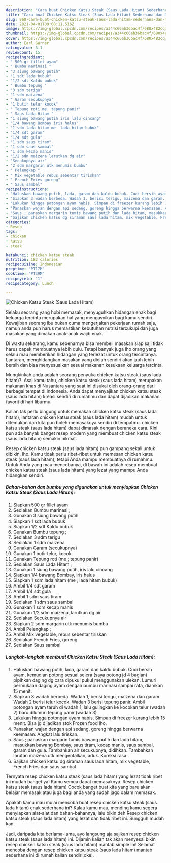 ```yaml
---
description: "Cara buat Chicken Katsu Steak (Saus Lada Hitam) Sederhana dan Mudah Dibuat"
title: "Cara buat Chicken Katsu Steak (Saus Lada Hitam) Sederhana dan Mudah Dibuat"
slug: 960-cara-buat-chicken-katsu-steak-saus-lada-hitam-sederhana-dan-mudah-dibuat
date: 2021-04-01T09:08:11.516Z
image: https://img-global.cpcdn.com/recipes/a344c66ab36bac4f/680x482cq70/chicken-katsu-steak-saus-lada-hitam-foto-resep-utama.jpg
thumbnail: https://img-global.cpcdn.com/recipes/a344c66ab36bac4f/680x482cq70/chicken-katsu-steak-saus-lada-hitam-foto-resep-utama.jpg
cover: https://img-global.cpcdn.com/recipes/a344c66ab36bac4f/680x482cq70/chicken-katsu-steak-saus-lada-hitam-foto-resep-utama.jpg
author: Earl Garner
ratingvalue: 3.1
reviewcount: 15
recipeingredient:
- " 500 gr fillet ayam"
- " Bumbu marinasi "
- "3 siung bawang putih"
- "1 sdt lada bubuk"
- "1/2 sdt Kaldu bubuk"
- " Bumbu tepung "
- "3 sdm terigu"
- "1 sdm maizena"
- " Garam secukupnya"
- "1 butir telur kocok"
- " Tepung roti me  tepung panir"
- " Saus Lada Hitam "
- "1 siung bawang putih iris lalu cincang"
- "1/4 bawang Bombay iris halus"
- "1 sdm lada hitam me  lada hitam bubuk"
- "1/4 sdt garam"
- "1/4 sdt gula"
- "1 sdm saus tiram"
- "1 sdm saus sambal"
- "1 sdm kecap manis"
- "1/2 sdm maizena larutkan dg air"
- "Secukupnya air"
- "2 sdm margarin utk menumis bumbu"
- " Pelengkap "
- " Mix vegetable rebus sebentar tiriskan"
- " French Fries goreng"
- " Saus sambal"
recipeinstructions:
- "Haluskan bawang putih, lada, garam dan kaldu bubuk. Cuci bersih ayam, kemudian potong sesuai selera (saya potong jd 4 bagian) pipihkan daging dg cara dipukul pukul menggunakan ulekan. Lumuri permukaan daging ayam dengan bumbu marinasi sampai rata, diamkan 15 menit."
- "Siapkan 3 wadah berbeda. Wadah 1, berisi terigu, maizena dan garam. Wadah 2 berisi telur kocok. Wadah 3 berisi tepung panir. Ambil potongan ayam taruh di wadah 1, lalu gulingkan ke kocokan telur (wadah 2) baru dilumuri tepung panir (wadah 3)"
- "Lakukan hingga potongan ayam habis. Simpan di freezer kurang lebih 15 menit. Bisa jg dijadikan stok Frozen food lho."
- "Panaskan wajan dengan api sedang, goreng hingga berwarna keemasan. Angkat lalu tiriskan."
- "Saus ; panaskan margarin tumis bawang putih dan lada hitam, masukkan bawang Bombay, saus tiram, kecap manis, saus sambal, garam dan gula. Tambahkan air secukupnya, didihkan. Tambahkan larutan maizena utk mengentalkan, aduk. Koreksi rasa."
- "Sajikan chicken katsu dg siraman saus lada hitam, mix vegetable, French Fries dan saus sambal"
categories:
- Resep
tags:
- chicken
- katsu
- steak

katakunci: chicken katsu steak 
nutrition: 182 calories
recipecuisine: Indonesian
preptime: "PT17M"
cooktime: "PT39M"
recipeyield: "1"
recipecategory: Lunch

---
```



![Chicken Katsu Steak (Saus Lada Hitam)](https://img-global.cpcdn.com/recipes/a344c66ab36bac4f/680x482cq70/chicken-katsu-steak-saus-lada-hitam-foto-resep-utama.jpg)

Selaku seorang yang hobi memasak, menyuguhkan hidangan enak bagi keluarga tercinta merupakan hal yang mengasyikan bagi kamu sendiri. Kewajiban seorang ibu bukan cuma mengerjakan pekerjaan rumah saja, namun anda pun harus memastikan kebutuhan nutrisi tercukupi dan juga masakan yang dimakan anak-anak wajib enak.

Di waktu  sekarang, kamu sebenarnya bisa membeli masakan siap saji tidak harus capek membuatnya lebih dulu. Tetapi banyak juga lho orang yang selalu mau memberikan hidangan yang terlezat untuk orang tercintanya. Lantaran, menghidangkan masakan yang diolah sendiri akan jauh lebih bersih dan bisa menyesuaikan sesuai makanan kesukaan keluarga tercinta. 



Mungkinkah anda adalah seorang penyuka chicken katsu steak (saus lada hitam)?. Asal kamu tahu, chicken katsu steak (saus lada hitam) merupakan makanan khas di Nusantara yang saat ini disukai oleh orang-orang dari berbagai tempat di Indonesia. Anda dapat menyajikan chicken katsu steak (saus lada hitam) kreasi sendiri di rumahmu dan dapat dijadikan makanan favorit di hari liburmu.

Kalian tak perlu bingung untuk memakan chicken katsu steak (saus lada hitam), lantaran chicken katsu steak (saus lada hitam) mudah untuk ditemukan dan kita pun boleh memasaknya sendiri di tempatmu. chicken katsu steak (saus lada hitam) dapat dimasak dengan beraneka cara. Kini pun ada banyak banget resep modern yang membuat chicken katsu steak (saus lada hitam) semakin nikmat.

Resep chicken katsu steak (saus lada hitam) pun gampang sekali untuk dibikin, lho. Kamu tidak perlu ribet-ribet untuk memesan chicken katsu steak (saus lada hitam), tetapi Anda mampu membuatnya di rumahmu. Untuk Anda yang mau mencobanya, di bawah ini adalah resep membuat chicken katsu steak (saus lada hitam) yang lezat yang mampu Anda hidangkan sendiri.

<!--inarticleads1-->

##### Bahan-bahan dan bumbu yang digunakan untuk menyiapkan Chicken Katsu Steak (Saus Lada Hitam):

1. Siapkan  500 gr fillet ayam
1. Sediakan  Bumbu marinasi ;
1. Gunakan 3 siung bawang putih
1. Siapkan 1 sdt lada bubuk
1. Siapkan 1/2 sdt Kaldu bubuk
1. Gunakan  Bumbu tepung ;
1. Sediakan 3 sdm terigu
1. Sediakan 1 sdm maizena
1. Gunakan  Garam (secukupnya)
1. Gunakan 1 butir telur, kocok
1. Gunakan  Tepung roti (me ; tepung panir)
1. Sediakan  Saus Lada Hitam ;
1. Gunakan 1 siung bawang putih, iris lalu cincang
1. Siapkan 1/4 bawang Bombay, iris halus
1. Siapkan 1 sdm lada hitam (me ; lada hitam bubuk)
1. Ambil 1/4 sdt garam
1. Ambil 1/4 sdt gula
1. Ambil 1 sdm saus tiram
1. Sediakan 1 sdm saus sambal
1. Gunakan 1 sdm kecap manis
1. Gunakan 1/2 sdm maizena, larutkan dg air
1. Sediakan Secukupnya air
1. Siapkan 2 sdm margarin utk menumis bumbu
1. Ambil  Pelengkap ;
1. Ambil  Mix vegetable, rebus sebentar tiriskan
1. Sediakan  French Fries, goreng
1. Sediakan  Saus sambal




<!--inarticleads2-->

##### Langkah-langkah membuat Chicken Katsu Steak (Saus Lada Hitam):

1. Haluskan bawang putih, lada, garam dan kaldu bubuk. Cuci bersih ayam, kemudian potong sesuai selera (saya potong jd 4 bagian) pipihkan daging dg cara dipukul pukul menggunakan ulekan. Lumuri permukaan daging ayam dengan bumbu marinasi sampai rata, diamkan 15 menit.
1. Siapkan 3 wadah berbeda. Wadah 1, berisi terigu, maizena dan garam. Wadah 2 berisi telur kocok. Wadah 3 berisi tepung panir. Ambil potongan ayam taruh di wadah 1, lalu gulingkan ke kocokan telur (wadah 2) baru dilumuri tepung panir (wadah 3)
1. Lakukan hingga potongan ayam habis. Simpan di freezer kurang lebih 15 menit. Bisa jg dijadikan stok Frozen food lho.
1. Panaskan wajan dengan api sedang, goreng hingga berwarna keemasan. Angkat lalu tiriskan.
1. Saus ; panaskan margarin tumis bawang putih dan lada hitam, masukkan bawang Bombay, saus tiram, kecap manis, saus sambal, garam dan gula. Tambahkan air secukupnya, didihkan. Tambahkan larutan maizena utk mengentalkan, aduk. Koreksi rasa.
1. Sajikan chicken katsu dg siraman saus lada hitam, mix vegetable, French Fries dan saus sambal




Ternyata resep chicken katsu steak (saus lada hitam) yang lezat tidak ribet ini mudah banget ya! Kamu semua dapat memasaknya. Resep chicken katsu steak (saus lada hitam) Cocok banget buat kita yang baru akan belajar memasak atau juga bagi anda yang sudah jago dalam memasak.

Apakah kamu mau mulai mencoba buat resep chicken katsu steak (saus lada hitam) enak sederhana ini? Kalau kamu mau, mending kamu segera menyiapkan alat-alat dan bahan-bahannya, lalu bikin deh Resep chicken katsu steak (saus lada hitam) yang lezat dan tidak ribet ini. Sungguh mudah kan. 

Jadi, daripada kita berlama-lama, ayo langsung aja sajikan resep chicken katsu steak (saus lada hitam) ini. Dijamin kalian tak akan menyesal bikin resep chicken katsu steak (saus lada hitam) mantab simple ini! Selamat mencoba dengan resep chicken katsu steak (saus lada hitam) mantab sederhana ini di rumah kalian sendiri,oke!.

